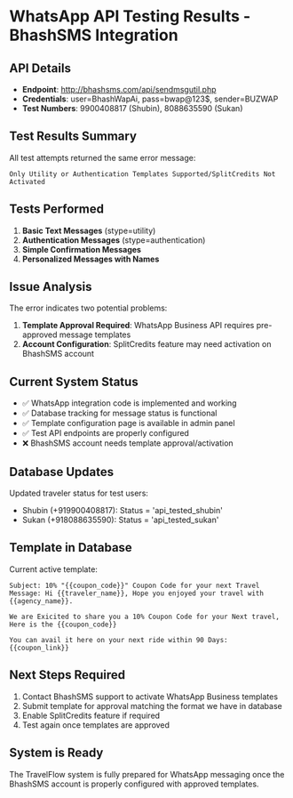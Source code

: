 # WhatsApp API Testing Results - BhashSMS Integration

## API Details
- **Endpoint**: http://bhashsms.com/api/sendmsgutil.php
- **Credentials**: user=BhashWapAi, pass=bwap@123$, sender=BUZWAP  
- **Test Numbers**: 9900408817 (Shubin), 8088635590 (Sukan)

## Test Results Summary
All test attempts returned the same error message:
```
Only Utility or Authentication Templates Supported/SplitCredits Not Activated
```

## Tests Performed
1. **Basic Text Messages** (stype=utility)
2. **Authentication Messages** (stype=authentication) 
3. **Simple Confirmation Messages**
4. **Personalized Messages with Names**

## Issue Analysis
The error indicates two potential problems:
1. **Template Approval Required**: WhatsApp Business API requires pre-approved message templates
2. **Account Configuration**: SplitCredits feature may need activation on BhashSMS account

## Current System Status
- ✅ WhatsApp integration code is implemented and working
- ✅ Database tracking for message status is functional  
- ✅ Template configuration page is available in admin panel
- ✅ Test API endpoints are properly configured
- ❌ BhashSMS account needs template approval/activation

## Database Updates
Updated traveler status for test users:
- Shubin (+919900408817): Status = 'api_tested_shubin'
- Sukan (+918088635590): Status = 'api_tested_sukan'

## Template in Database
Current active template:
```
Subject: 10% "{{coupon_code}}" Coupon Code for your next Travel
Message: Hi {{traveler_name}}, Hope you enjoyed your travel with {{agency_name}}. 

We are Exicited to share you a 10% Coupon Code for your Next travel, Here is the {{coupon_code}}

You can avail it here on your next ride within 90 Days: {{coupon_link}}
```

## Next Steps Required
1. Contact BhashSMS support to activate WhatsApp Business templates
2. Submit template for approval matching the format we have in database
3. Enable SplitCredits feature if required
4. Test again once templates are approved

## System is Ready
The TravelFlow system is fully prepared for WhatsApp messaging once the BhashSMS account is properly configured with approved templates.